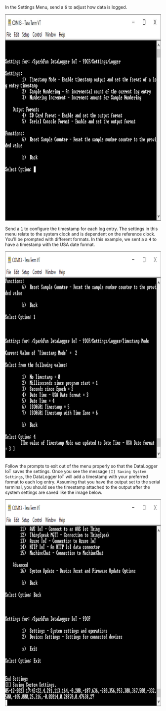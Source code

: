 In the Settings Menu, send a <kbd>6</kbd> to adjust how data is logged.

<div style="text-align: center">
  <a href="../assets/SparkFun_Datalogger_IoT_Logger_Menu.JPG"><img src="../assets/SparkFun_Datalogger_IoT_Logger_Menu.JPG" width="1000" height="667"></a>
</div>

Send a <kbd>1</kbd> to configure the timestamp for each log entry. The settings in this menu relate to the system clock and is dependent on the reference clock. You&apos;ll be prompted with different formats. In this example, we sent a a <kbd>4</kbd> to have a timestamp with the USA date format.

<div style="text-align: center">
  <a href="../assets/Configure_Timestamp.PNG">
  <img src="../assets/Configure_Timestamp.PNG" width="1000" height="667" alt="Configure Timestamp"></a>
</div>

Follow the prompts to exit out of the menu properly so that the DataLogger IoT saves the settings. Once you see the message `[I] Saving System Settings`, the DataLogger IoT will add a timestamp with your preferred format to each log entry. Assuming that you have the output set to the serial terminal, you should see the timestamp attached to the output after the system settings are saved like the image below.  

<div style="text-align: center">
  <a href="../assets/Timestamped_CSV.PNG">
  <img src="../assets/Timestamped_CSV.PNG" width="1000" height="667" alt="Timestamped Data"></a>
</div>

